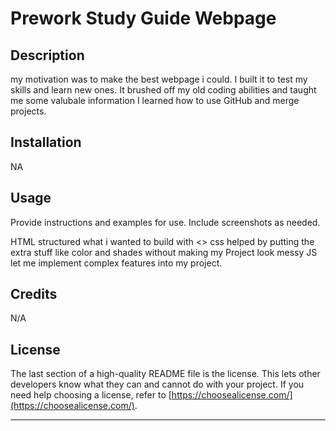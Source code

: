  # Prework Study Guide Webpage

## Description

 my motivation was to make the best webpage i could.
 I built it  to test my skills and learn new ones.
 It brushed off my old coding abilities and taught me some valubale information
 I learned how to use GitHub and merge projects.



## Installation

NA

## Usage

Provide instructions and examples for use. Include screenshots as needed.

HTML structured what i wanted to build with <> 
css helped by putting the extra stuff like color and shades without making my Project look messy
JS let me implement complex features into my project. 


## Credits

N/A

## License

The last section of a high-quality README file is the license. This lets other developers know what they can and cannot do with your project. If you need help choosing a license, refer to [https://choosealicense.com/](https://choosealicense.com/).

---


